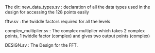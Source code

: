 The dir: 
new_data_types.sv     : declaration of all the data types used in the design for accessing the 128 points easily

fftw.sv               : the twiddle factors required for all the levels 

complex_multiplier.sv : The complex multiplier which takes 2 complex points, 1 twiddle factor (complex) and gives two output points (complex)

DESIGN.sv             : The Design for the FFT. 
